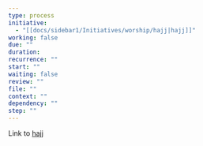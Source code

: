 ```yaml
---
type: process
initiative:
  - "[[docs/sidebar1/Initiatives/worship/hajj|hajj]]"
working: false
due: ""
duration: 
recurrence: ""
start: ""
waiting: false
review: ""
file: ""
context: ""
dependency: ""
step: ""
---
```


Link to [hajj](docs/sidebar1/Initiatives/worship/hajj.md)